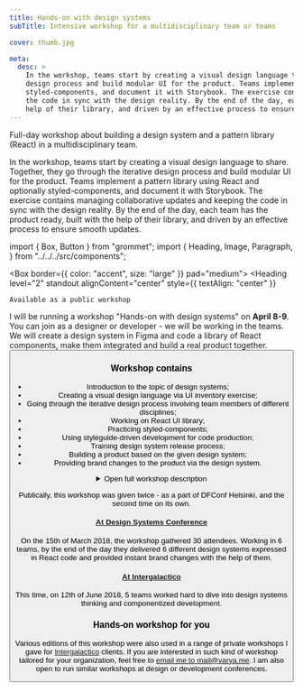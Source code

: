 ```yaml
---
title: Hands-on with design systems
subTitle: Intensive workshop for a multidisciplinary team or teams

cover: thumb.jpg

meta:
  desc: >
    In the workshop, teams start by creating a visual design language to share. Together, they go through the iterative
    design process and build modular UI for the product. Teams implement a pattern library using React and optionally
    styled-components, and document it with Storybook. The exercise contains managing collaborative updates and keeping
    the code in sync with the design reality. By the end of the day, each team has the product ready, built with the
    help of their library, and driven by an effective process to ensure smooth updates.
---
```


Full-day workshop about building a design system and a pattern library (React) in a multidisciplinary team.

In the workshop, teams start by creating a visual design language to share. Together, they go through the iterative
design process and build modular UI for the product. Teams implement a pattern library using React and optionally
styled-components, and document it with Storybook. The exercise contains managing collaborative updates and keeping
the code in sync with the design reality. By the end of the day, each team has the product ready, built with the
help of their library, and driven by an effective process to ensure smooth updates.

import { Box, Button } from "grommet";
import {
Heading,
Image,
Paragraph,
} from "../../../src/components";

<Box border={{ color: "accent", size: "large" }} pad="medium">
<Heading
level="2"
standout
alignContent="center"
style={{ textAlign: "center" }}

>

    Available as a public workshop

  </Heading>
  <Paragraph>
    I will be running a workshop &quot;Hands-on with design systems&quot;
    on <b>April 8-9</b>. You can join as a designer or developer - we will be
    working in the teams. We will create a design system in Figma and code
    a library of React components, make them integrated and build a real
    product together.
  </Paragraph>
  <Button
    as="a"
    primary
    alignSelf="center"
    margin={{ bottom: "medium" }}
    href="https://hands-on-workshop.varya.me"
    label="More info and Registration"
  />
  <Image imageSrc="/hands-on-workshop.png" />
</Box>

### Workshop contains

- Introduction to the topic of design systems;
- Creating a visual design language via UI inventory exercise;
- Going through the iterative design process involving team members of different disciplines;
- Working on React UI library;
- Practicing styled-components;
- Using styleguide-driven development for code production;
- Training design system release process;
- Building a product based on the given design system;
- Providing brand changes to the product via the design system.

<details><summary>Open full workshop description</summary>
<div>

##### Workshop Details

Dive into the world of Design Systems through Storybook and React. You will be
a part of a multidisciplinary team with your focus either on development or
design. Together, you will create a well-documented pattern library and build a
modular website out of its components as a final product.

In the workshop, we will start by creating a visual design language for the
team to share. Together, you will go through the iterative design process and
build modular UI for the product. You will implement a pattern library using
React and optionally styled-components, and document it with Storybook. The
exercise contains managing collaborative updates and keeping the code in sync
with the design reality. By the end of the day, you will have the product
ready, built with the help of your library, and driven by an effective process
to ensure smooth updates.

This workshop is all about hands-on doing and somewhat about development, but
no pattern library can be built without design or designer, so ideal team will
consist of both. A designer and a developer can, of course, co-exist in the
same person 🙂 For people with the development mindset some prior experience in
React or ES6, and CSS is appreciated.

To participate in the workshop, you will need your own laptop. As a developer
or as a designer-developer, you should also have your favorite IDE installed.

The workshop is held at Nordcloud Helsinki Office. You will be in the capable
of hands of our design system experts Varya Stepanova, Rami Ertimo, Junaid
Rasheed and Mikko Rajala. Other Intergalactico colleagues will offer a helping
hand when needed. Teams of about five people will be formed during the
workshop. You can come alone or with your friend.

We will serve breakfast, lunch, and coffee + snacks to keep you going the whole day. See you at the Workshop!

##### Why Attend

- Creating a pattern library is one of the crucial tools for making a living
  design system. Design system is all about communication, and pattern library
  can only be built and iterated with a collaborative team.
- During the day you will learn key points how to start creating a pattern
  library, how to make it living, and how to utilize it to create and change
  product designs.

##### For Whom

Anyone interested in getting hands-on experience in creating a pattern library
for a design system. Ideal team consists of designers and developers, but
anyone with interest in pattern libraries is welcome.

##### Content

- How to define and name patterns in a consistent manner
- How to rapidly kickstart a pattern library with Storybook
- How to use a pattern library in a product
- How to make changes to a pattern library in a coordinated fashion

##### Source: [Original workshop page](https://dsconference.com/ws-intergalactico/)

</div>
</details>

Publically, this workshop was
given twice - as a part of DFConf Helsinki, and the second time on its own.

#### [At Design Systems Conference](https://dsconference.com/ws-intergalactico/)

On the 15th of March 2018, the workshop gathered 30 attendees. Working in 6 teams, by the end of the day they delivered
6 different design systems expressed in React code and provided instant brand changes with the help of them.

#### [At Intergalactico](https://www.intergalactico.io/ds-workshop-2018)

This time, on 12th of June 2018, 5 teams worked hard to dive into design systems thinking and componentized development.

### Hands-on workshop for you

Various editions of this workshop were also used in a range of private workshops I gave for
[Intergalactico](https://www.intergalactico.io/) clients. If you are interested in such kind of workshop tailored for
your organization, feel free to [email me to mail@varya.me](mailto:mail@varya.me). I am also open to run similar workshops at design or
development conferences.
